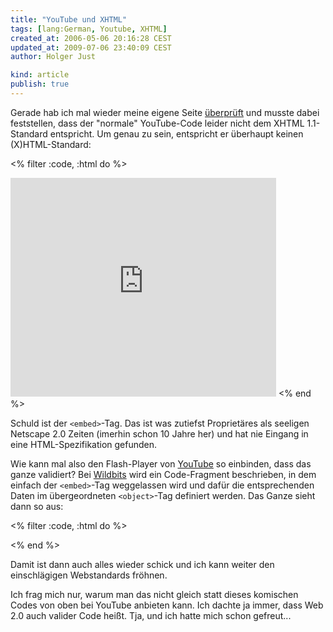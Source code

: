 ```yaml
---
title: "YouTube und XHTML"
tags: [lang:German, Youtube, XHTML]
created_at: 2006-05-06 20:16:28 CEST
updated_at: 2009-07-06 23:40:09 CEST
author: Holger Just

kind: article
publish: true
---
```


Gerade hab ich mal wieder meine eigene Seite [überprüft](http://validator.w3.org/check?uri=http%3A%2F%2Fwww.meine-er.de%2F) und musste dabei feststellen, dass der "normale" YouTube-Code leider nicht dem XHTML 1.1-Standard entspricht. Um genau zu sein, entspricht er überhaupt keinen (X)HTML-Standard:

<% filter :code, :html do %>
<object width="425" height="350">
  <param name="movie"
   value="http://www.youtube.com/v/DEINE_VIDEO_ID"></param>
   <embed src="http://www.youtube.com/v/DEINE_VIDEO_ID"
   type="application/x-shockwave-flash" width="425"
   height="350"></embed>
</object>
<% end %>

Schuld ist der `<embed>`-Tag. Das ist was zutiefst Proprietäres als seeligen Netscape 2.0 Zeiten (imerhin schon 10 Jahre her) und hat nie Eingang in eine HTML-Spezifikation gefunden.

Wie kann mal also den Flash-Player von [YouTube](http://www.youtube.com/) so einbinden, dass das ganze validiert? Bei [Wildbits](http://www.wildbits.de/2006/04/02/youtube-xhtml/) wird ein Code-Fragment beschrieben, in dem einfach der `<embed>`-Tag weggelassen wird und dafür die entsprechenden Daten im übergeordneten `<object>`-Tag definiert werden. Das Ganze sieht dann so aus:

<% filter :code, :html do %>
<div style="text-align:center">
  <object type="application/x-shockwave-flash"
   style="width:425px; height:350px"
   data="http://www.youtube.com/v/DEINE_VIDEO_ID">
    <param name="movie"
     value="http://www.youtube.com/v/DEINE_VIDEO_ID"></param>
  </object>
</div>
<% end %>

Damit ist dann auch alles wieder schick und ich kann weiter den einschlägigen Webstandards fröhnen.

Ich frag mich nur, warum man das nicht gleich statt dieses komischen Codes von oben bei YouTube anbieten kann. Ich dachte ja immer, dass Web 2.0 auch valider Code heißt. Tja, und ich hatte mich schon gefreut...